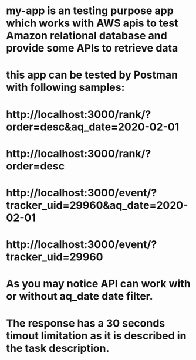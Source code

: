 ﻿# my-app is an testing purpose app which works with AWS apis to test Amazon relational database and provide some APIs to retrieve data
# this app can be tested by Postman with following samples:
#                           http://localhost:3000/rank/?order=desc&aq_date=2020-02-01
#                           http://localhost:3000/rank/?order=desc
#                           http://localhost:3000/event/?tracker_uid=29960&aq_date=2020-02-01
#                           http://localhost:3000/event/?tracker_uid=29960
# As you may notice API can work with or without aq_date date filter.
# The response has a 30 seconds timout limitation as it is described in the task description.
